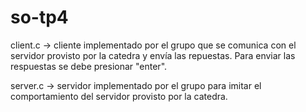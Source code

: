 # so-tp4

client.c -> cliente implementado por el grupo que se comunica con el servidor provisto por la catedra y envía las repuestas. Para enviar las respuestas se debe presionar "enter".

server.c -> servidor implementado por el grupo para imitar el comportamiento del servidor provisto por la catedra.